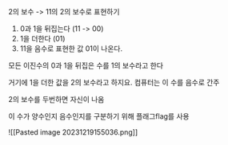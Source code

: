 2의 보수 -> 11의 2의 보수로 표현하기

1. 0과 1을 뒤집는다 (11 -> 00)
2. 1을 더한다 (01)
3. 11을 음수로 표현한 값 01이 나온다.

모든 이진수의 0과 1을 뒤집은 수를 1의 보수라고 한다

거기에 1을 더한 값을 2의 보수라고 하지요. 컴퓨터는 이 수를 음수로 간주

2의 보수를 두번하면 자신이 나옴

이 수가 양수인지 음수인지를 구분하기 위해 플래그flag를 사용

![[Pasted image 20231219155036.png]]
